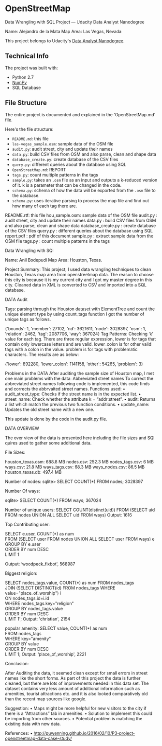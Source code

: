 # OpenStreetMap
Data Wrangling with SQL Project — Udacity Data Analyst Nanodegree

Name: Alejandro de la Mata
Map Area:  Las Vegas, Nevada

This project belongs to Udacity's [Data Analyst Nanodegree](https://eu.udacity.com/course/data-analyst-nanodegree--nd002).


## Technical Info
The project was built with:

* Python 2.7
* [NumPy](http://www.numpy.org/)
* SQL Database


## File Structure
The entire project is documented and explained in the 'OpenStreetMap.md' file.

Here's the file structure:

* `README.md`: this file
* `las-vegas_sample.osm`: sample data of the OSM file
* `audit.py`: audit street, city and update their names
* `data.py`: build CSV files from OSM and also parse, clean and shape data
* `database_create.py`: create database of the CSV files
* `query.py`: different queries about the database using SQL
* `OpenStreetMap.md`: REPORT
* `tags.py`: count multiple patterns in the tags
* `sample.py`: takes an `.osm` file as an input and outputs a k-reduced version of it. k is a parameter that can be changed in the code.
* `schema.py`: schema of how the data will be exported from the `.osm` file to the database.
* `schema.py`: uses iterative parsing to process the map file and find out how many of each tag there are.
































README.rtf: this file
hou_sample.osm: sample data of the OSM file
audit.py : audit street, city and update their names
data.py : build CSV files from OSM and also parse, clean and shape data
database_create.py : create database of the CSV files
query.py : different queries about the database using SQL
report.pdf : pdf of this document
sample.py : extract sample data from the OSM file
tags.py : count multiple patterns in the tags


Data Wrangling with SQl



Name: Anil Bodepudi
Map Area:  Houston, Texas.


Project Summary:
This project, I used data wrangling techniques to clean Houston, Texas map area from openstreetmap data. The reason to choose this city is because it is my current city and I got my master degree in this city. Cleaned data in XML is converted to CSV and imported into a SQL database.

DATA Audit

Tags:
	parsing through the Houston dataset with ElementTree and count the unique element type by using count_tags function I got the number of unique tags as follows.

{'bounds': 1,
 'member': 27102,
 'nd': 3621611,
 'node': 3028397,
 'osm': 1,
 'relation': 2462,
 'tag': 2087706,
 'way': 367024}
Tag Patterns:
Checking ‘k’ value for each tag. There are three regular expression, lower is for tags that contain only lowercase letters and are valid. lower_colon is for other valid tags with a colon in the value. problem is for tags with problematic characters. The results are as below:

{'lower': 892280, 'lower_colon': 1141158, 'other': 54265, 'problem': 3}



Problems in the DATA
	After auditing the sample size of Houston map, I met one main problems with the data: Abbreviated street names
To correct the abbreviated street names following code is implemented, this code finds and corrects the abbrvaited street names. Functions used:
•	audit_street_type: Checks if the street name is in the expected list.
•	 street_name: Check whether the attribute k = “addr:street”. 
•	audit: Returns a list which match the previous two function conditions. 
•	update_name: Updates the old street name with a new one.

This update is done by the code in the audit.py file.

DATA OVERVIEW

The over view of the data is presented here including the file sizes and SQl quires used to gather some additional data.

File Sizes:

houston_texas.osm:  688.8 MB
nodes.csv: 252.3 MB
nodes_tags.csv: 6 MB
ways.csv: 21.8 MB
ways_tags.csv: 68.3 MB
ways_nodes.csv: 86.5 MB
houston_texas.db: 497.4 MB

Number of nodes: 
sqlite> SELECT COUNT(*) FROM nodes;
3028397

Number Of ways:

sqlite> SELECT COUNT(*) FROM ways;
367024

Number of unique users:
SELECT COUNT(distinct(uid)) FROM (SELECT uid FROM nodes UNION ALL SELECT uid FROM ways)
Output: 1616

Top Contributing user:

SELECT e.user, COUNT(*) as num \
                            FROM (SELECT user FROM nodes UNION ALL SELECT user FROM ways) e \
                            GROUP BY e.user \
                            ORDER BY num DESC \
                            LIMIT 1

Output:  ‘woodpeck_fixbot', 568987


Biggest religion:

SELECT nodes_tags.value, COUNT(*) as num FROM nodes_tags \
                            JOIN (SELECT DISTINCT(id) FROM nodes_tags WHERE value="place_of_worship") i \
                            ON nodes_tags.id=i.id \
                            WHERE nodes_tags.key="religion" \
                            GROUP BY nodes_tags.value \
                            ORDER BY num DESC\
                            LIMIT 1';
Output: 'christian', 2154


popular amenity:
SELECT value, COUNT(*) as num \
                            FROM nodes_tags \
                            WHERE key="amenity" \
                            GROUP BY value \
                            ORDER BY num DESC \
                            LIMIT 1;
Output: ‘place_of_worship', 2221



Conclusion:

 After Auditing the data, it seemed clean except for small errors in street names like the short forms. As part of this project the data is further cleaned, but there are lots of improvements needed in this data set.  The dataset contains very less amount of additional information such as amenities, tourist attractions etc. and it is also looked comparatively old than the recent map sources like google. 


Suggestion:
•	Maps might be more helpful for new visitors to the city if there is a “Attractions” tab in amenities.
•	Solution to implement this could be importing from other sources.
•	Potential problem is matching the existing data with new data.

References: 
•	http://puwenning.github.io/2016/02/10/P3-project-openstreetmap-data-case-study/



